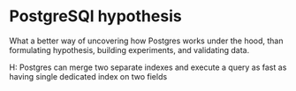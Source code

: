 # PostgreSQl hypothesis
What a better way of uncovering how Postgres works under the hood, 
than formulating hypothesis, building experiments, and validating data.

H: Postgres can merge two separate indexes and execute a query as fast as having single dedicated index on two fields